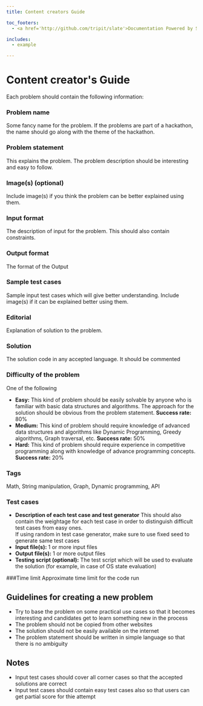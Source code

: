 ```yaml
---
title: Content creators Guide

toc_footers:
  - <a href='http://github.com/tripit/slate'>Documentation Powered by Slate</a>

includes:
  - example

---
```


# Content creator's Guide

Each problem should contain the following information:

### Problem name
Some fancy name for the problem. If the problems are part of a hackathon, the name should go along with the theme of the hackathon.
### Problem statement
This explains the problem. The problem description should be interesting and easy to follow.
### Image(s) (optional)
Include image(s) if you think the problem can be better explained using them.
### Input format
The description of input for the problem. This should also contain constraints.
### Output format
The format of the Output
### Sample test cases
Sample input test cases which will give better understanding. Include image(s) if it can be explained better using them.
### Editorial
Explanation of solution to the problem.
### Solution
The solution code in any accepted language. It should be commented
### Difficulty of the problem
One of the following

* **Easy:** This kind of problem should be easily solvable by anyone who is familiar with basic data structures and algorithms. The approach for the solution should be obvious from the problem statement.
**Success rate:** 80%
* **Medium:** This kind of problem should require knowledge of advanced data structures and algorithms like Dynamic Programming, Greedy algorithms, Graph traversal, etc.
**Success rate:** 50%
* **Hard:** This kind of problem should require experience in competitive programming along with knowledge of advance programming concepts.
**Success rate:** 20%

### Tags
Math, String manipulation, Graph, Dynamic programming, API
### Test cases

* **Description of each test case and test generator** This should also contain the weightage for each test case in order to distinguish difficult test cases from easy ones.  
If using random in test case generator, make sure to use fixed seed to generate same test cases
* **Input file(s):** 1 or more input files
* **Output file(s):** 1 or more output files
* **Testing script (optional):** The test script which will be used to evaluate the solution (for example, in case of OS state evaluation)

###Time limit
Approximate time limit for the code run

## Guidelines for creating a new problem

* Try to base the problem on some practical use cases so that it becomes interesting and candidates get to learn something new in the process
* The problem should not be copied from other websites
* The solution should not be easily available on the internet
* The problem statement should be written in simple language so that there is no ambiguity

## Notes

* Input test cases should cover all corner cases so that the accepted solutions are correct
* Input test cases should contain easy test cases also so that users can get partial score for thie attempt
